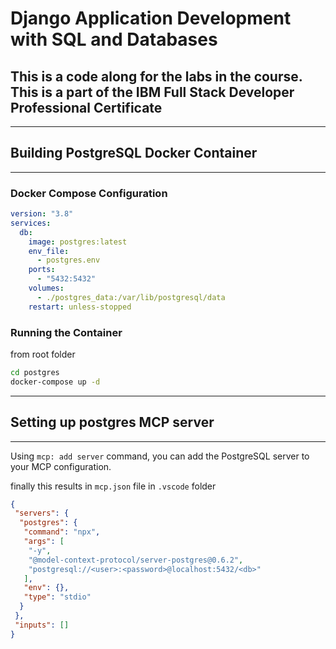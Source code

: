 # Django Application Development with SQL and Databases

## This is a code along for the labs in the course. This is a part of the IBM Full Stack Developer Professional Certificate

---

## Building PostgreSQL Docker Container

---

### Docker Compose Configuration

```yaml
version: "3.8"
services:
  db:
    image: postgres:latest
    env_file:
      - postgres.env
    ports:
      - "5432:5432"
    volumes:
      - ./postgres_data:/var/lib/postgresql/data
    restart: unless-stopped
```

### Running the Container

from root folder

```bash
cd postgres
docker-compose up -d
```

---

## Setting up postgres MCP server

---

Using `mcp: add server` command, you can add the PostgreSQL server to your MCP configuration.

finally this results in `mcp.json` file in `.vscode` folder

```json
{
 "servers": {
  "postgres": {
   "command": "npx",
   "args": [
    "-y",
    "@model-context-protocol/server-postgres@0.6.2",
    "postgresql://<user>:<password>@localhost:5432/<db>"
   ],
   "env": {},
   "type": "stdio"
  }
 },
 "inputs": []
}
```
